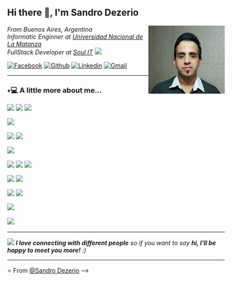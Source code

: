<h2>Hi there 👋, I'm Sandro Dezerio</h2>

<img align='right' src="https://github.com/SandroSD/SandroSD/blob/main/foto_cv.jpg" />

<p>
  <em>
    From Buenos Aires, Argentina </br>
    Informatic Enginner at <a href="https://www.unlam.edu.ar/">Universidad Nacional de La Matanza</a>
    <!--img src="https://media.giphy.com/media/fYSnHlufseco8Fh93Z/giphy.gif" width="30"--></br>
    FullStack Developer at <a href="https://soulit.io/">Soul IT</a>
    <img src="https://media.giphy.com/media/WUlplcMpOCEmTGBtBW/giphy.gif" width="30"></br>
  </em>
</p>

[![Facebook](https://img.shields.io/badge/Facebook-1877F2?style=for-the-badge&logo=facebook&logoColor=white)](https://www.facebook.com/SandrSD/)
[![Github](https://img.shields.io/badge/GitHub-100000?style=for-the-badge&logo=github&logoColor=white)](https://github.com/SandroSD)
[![Linkedin](https://img.shields.io/badge/LinkedIn-0077B5?style=for-the-badge&logo=linkedin&logoColor=white)](https://www.linkedin.com/in/sandro-dezerio-7a1060b9/)
[![Gmail](https://img.shields.io/badge/Gmail-D14836?style=for-the-badge&logo=gmail&logoColor=white)](mailto:sdezerio@gmail.com)

---
### •💻 A little more about me...  

<p>
  <!-- Tecnologías Iniciales --->
  <img src="https://img.shields.io/badge/-HTML5-E34F26?style=flat&logo=html5&logoColor=white">
  <img src="https://img.shields.io/badge/-CSS3-1572B6?style=flat&logo=css3&logoColor=white">  
  <img src="https://img.shields.io/badge/-JavaScript-eed718?style=flat&logo=javascript&logoColor=ffffff">
</p>
<p>
  <!-- Framework CSS --->
  <img src="https://img.shields.io/badge/-Bootstrap-563D7C?style=flat&logo=bootstrap&logoColor=white"> 
</p>
<p>
  <!-- FrontEnd --->
  <img src="https://img.shields.io/badge/-JQuery-blue?style=flat&logo=jquery">
  <img src="https://img.shields.io/badge/-React-000000?style=flat&logo=react&logoColor=00c8ff">

</p>
<p>
  <img src="https://img.shields.io/badge/-GraphQL-e535ab?style=flat&logo=graphql&logoColor=FFFFFF">
</p>
<p>
  <!-- BackEnd --->
  <img src="https://img.shields.io/badge/-Node.js-3C873A?style=flat&logo=Node.js&logoColor=white">
  <img src="https://img.shields.io/badge/-Express.js-787878?style=flat">
  <img src="https://img.shields.io/badge/-Python-black?style=flat&logo=python&logoColor=white">
</p>
<p>
  <img src="https://img.shields.io/badge/-MySQL-black?style=flat&logo=mysql">
  <img src="https://img.shields.io/badge/-MongoDB-FCA121?style=flat&logo=mongodb">
  <!-- Falta SQL Server -->
</p>
<p>
  <img src="http://img.shields.io/badge/-Git-F1502F?style=flat&logo=git&logoColor=FFFFFF">
  <img src="http://img.shields.io/badge/-Github-000000?style=flat&logo=github&logoColor=FFFFFF">
</p>
<p>
  <img src="http://img.shields.io/badge/-VS%20Code-007ACC?style=flat&logo=visual%20studio%20code&logoColor=white">

</p>
<p>
  <img src="http://img.shields.io/badge/-Heroku-430098?style=flat&logo=heroku&logoColor=white">
  
</p>

---
<img src="https://media.giphy.com/media/LnQjpWaON8nhr21vNW/giphy.gif" width="60"> <em><b>I love connecting with different people</b> so if you want to say <b>hi, I'll be happy to meet you more!</b> :)</em>

---

⭐️ From [@Sandro Dezerio](https://github.com/SandroSD)
-->
